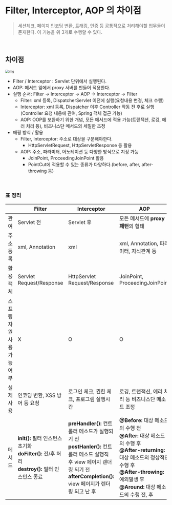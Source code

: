 # Filter, Interceptor, AOP 의 차이점

>세션체크, 페이지 인코딩 변환, 트래킹, 인증 등 공통적으로 처리해야할 업무들이 존재한다.
>이 기능을 위 3개로 수행할 수 있다.

​            

## 차이점

<img src="https://t1.daumcdn.net/cfile/tistory/9983FB455BB4E5D30C" alt="img" style="zoom:67%;" />

* Filter / Interceptor : Servlet 단위에서 실행된다.
* AOP: 메서드 앞에서 proxy 서버를 만들어 적용한다.
* 실행 순서: Filter → Interceptor → AOP → Interceptor → Filter
  * Filter: xml 등록, DispatcherServlet 이전에 실행(요청내용 변경, 체크 수행)
  * Interceptor: xml 등록, Dispatcher 이후 Controller 작동 전 후로 실행(Controller 요청 내용에 관여, Spring 객체 접근 가능)
  * AOP: OOP를 보완하기 위한 개념, 모든 메서드에 적용 가능(트랜잭션, 로깅, 에러 처리 등), 비즈니스단 메서드의 세밀한 조정
* 매핑 방식 / 활용
  * Filter, Interceptor: 주소로 대상을 구분해야한다.
    * HttpServletRequest, HttpServletResponse 등 활용
  * AOP: 주소, 파라미터, 어노테이션 등 다양한 방식으로 지정 가능
    * JoinPoint, ProceedingJoinPoint 활용
    * PointCut에 적용할 수 있는 종류가 다양하다.(before, after, after-throwing 등)

​                 

### 표 정리

|                            | Filter                                                       | Interceptor                                                  | AOP                                                          |
| -------------------------- | ------------------------------------------------------------ | ------------------------------------------------------------ | ------------------------------------------------------------ |
| 관여                       | Servlet 전                                                   | Servlet 후                                                   | 모든 메서드에 **proxy 패턴**의 형태                          |
| 주소 등록                  | xml, Annotation                                              | xml                                                          | xml, Annotation, 파라미터, 자식관계 등                       |
| 활용 객체                  | Servlet Request/Response                                     | HttpServlet Request/Response                                 | JoinPoint, ProceedingJoinPoint                               |
| 스프링 자원 사용 가능 여부 | X                                                            | O                                                            | O                                                            |
| 실제 사용                  | 인코딩 변환, XSS 방어 등 요청                                | 로그인 체크, 권한 체크, 프로그램 실행시간                    | 로깅, 트랜잭션, 에러 처리 등 비즈니스단 메소드 조정          |
| 메서드                     | **init():** 필터 인스턴스 초기화<br />**doFilter():** 전/후 처리<br />**destroy():** 필터 인스턴스 종료 | **preHandler():** 컨트롤러 메소드가 실행되기 전<br />**postHanler():** 컨트롤러 메소드 실행직 후 view 페이지 렌더링 되기 전<br />**afterCompletion():** view 페이지가 렌더링 되고 난 후 | **@Before:** 대상 메소드의 수행 전<br />**@After:** 대상 메소드의 수행 후<br />**@After-returning:** 대상 메소드의 정상적인 수행 후<br />**@After-throwing:** 예외발생 후<br />**@Around:** 대상 메소드의 수행 전, 후 |

